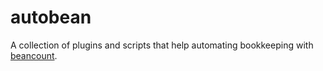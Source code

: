 # autobean

A collection of plugins and scripts that help automating bookkeeping with [beancount](http://furius.ca/beancount/).

